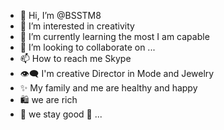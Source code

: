- 👋 Hi, I’m @BSSTM8
- 👀 I’m interested in creativity
- 🌱 I’m currently learning the most I am capable 
- 💞️ I’m looking to collaborate on ...
- 📫 How to reach me Skype
- 👁️‍🗨️ I'm creative Director in Mode and Jewelry 
- ✨ My family and me are healthy and happy
- 🛍️ we are rich 
- 🦋 we stay good 🦋
...

<!---
BSSTM8/BSSTM8 is a ✨ special ✨ repository because its `README.md` (this file) appears on your GitHub profile.
You can click the Preview link to take a look at your changes.
--->
